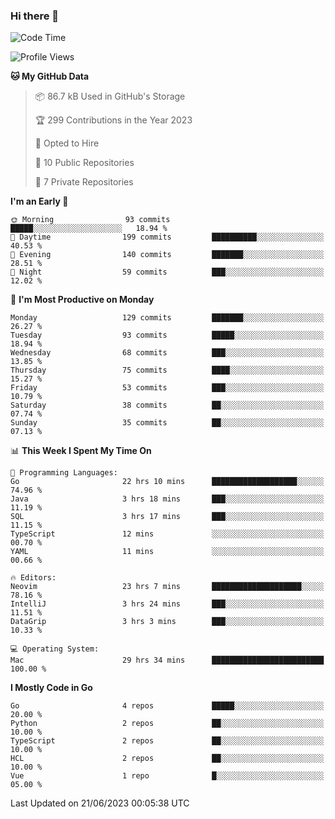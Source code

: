 ### Hi there 👋
<!--![visitors](https://visitor-badge.glitch.me/badge?page_id=d0zingcat)-->
<!--
**d0zingcat/d0zingcat** is a ✨ _special_ ✨ repository because its `README.md` (this file) appears on your GitHub profile.

Here are some ideas to get you started:

- 🔭 I’m currently working on ...
- 🌱 I’m currently learning ...
- 👯 I’m looking to collaborate on ...
- 🤔 I’m looking for help with ...
- 💬 Ask me about ...
- 📫 How to reach me: ...
- 😄 Pronouns: ...
- ⚡ Fun fact: ...
-->
<!--START_SECTION:waka-->
![Code Time](http://img.shields.io/badge/Code%20Time-2%2C755%20hrs%2010%20mins-blue)

![Profile Views](http://img.shields.io/badge/Profile%20Views-6-blue)

**🐱 My GitHub Data** 

> 📦 86.7 kB Used in GitHub's Storage 
 > 
> 🏆 299 Contributions in the Year 2023
 > 
> 💼 Opted to Hire
 > 
> 📜 10 Public Repositories 
 > 
> 🔑 7 Private Repositories 
 > 
**I'm an Early 🐤** 

```text
🌞 Morning                93 commits          █████░░░░░░░░░░░░░░░░░░░░   18.94 % 
🌆 Daytime                199 commits         ██████████░░░░░░░░░░░░░░░   40.53 % 
🌃 Evening                140 commits         ███████░░░░░░░░░░░░░░░░░░   28.51 % 
🌙 Night                  59 commits          ███░░░░░░░░░░░░░░░░░░░░░░   12.02 % 
```
📅 **I'm Most Productive on Monday** 

```text
Monday                   129 commits         ███████░░░░░░░░░░░░░░░░░░   26.27 % 
Tuesday                  93 commits          █████░░░░░░░░░░░░░░░░░░░░   18.94 % 
Wednesday                68 commits          ███░░░░░░░░░░░░░░░░░░░░░░   13.85 % 
Thursday                 75 commits          ████░░░░░░░░░░░░░░░░░░░░░   15.27 % 
Friday                   53 commits          ███░░░░░░░░░░░░░░░░░░░░░░   10.79 % 
Saturday                 38 commits          ██░░░░░░░░░░░░░░░░░░░░░░░   07.74 % 
Sunday                   35 commits          ██░░░░░░░░░░░░░░░░░░░░░░░   07.13 % 
```


📊 **This Week I Spent My Time On** 

```text
💬 Programming Languages: 
Go                       22 hrs 10 mins      ███████████████████░░░░░░   74.96 % 
Java                     3 hrs 18 mins       ███░░░░░░░░░░░░░░░░░░░░░░   11.19 % 
SQL                      3 hrs 17 mins       ███░░░░░░░░░░░░░░░░░░░░░░   11.15 % 
TypeScript               12 mins             ░░░░░░░░░░░░░░░░░░░░░░░░░   00.70 % 
YAML                     11 mins             ░░░░░░░░░░░░░░░░░░░░░░░░░   00.66 % 

🔥 Editors: 
Neovim                   23 hrs 7 mins       ████████████████████░░░░░   78.16 % 
IntelliJ                 3 hrs 24 mins       ███░░░░░░░░░░░░░░░░░░░░░░   11.51 % 
DataGrip                 3 hrs 3 mins        ███░░░░░░░░░░░░░░░░░░░░░░   10.33 % 

💻 Operating System: 
Mac                      29 hrs 34 mins      █████████████████████████   100.00 % 
```

**I Mostly Code in Go** 

```text
Go                       4 repos             █████░░░░░░░░░░░░░░░░░░░░   20.00 % 
Python                   2 repos             ██░░░░░░░░░░░░░░░░░░░░░░░   10.00 % 
TypeScript               2 repos             ██░░░░░░░░░░░░░░░░░░░░░░░   10.00 % 
HCL                      2 repos             ██░░░░░░░░░░░░░░░░░░░░░░░   10.00 % 
Vue                      1 repo              █░░░░░░░░░░░░░░░░░░░░░░░░   05.00 % 
```




 Last Updated on 21/06/2023 00:05:38 UTC
<!--END_SECTION:waka-->

